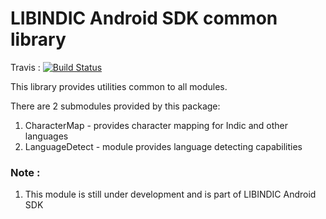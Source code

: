 LIBINDIC Android SDK common library
================================

Travis : [![Build Status](https://travis-ci.org/Project-SILPA/sdk-common.svg)](https://travis-ci.org/Project-SILPA/sdk-common)

This library provides utilities common to all modules.

There are 2 submodules provided by this package:

1.   CharacterMap - provides character mapping for Indic and other languages
2.   LanguageDetect - module provides language detecting capabilities

### Note :
1. This module is still under development and is part of LIBINDIC Android SDK


